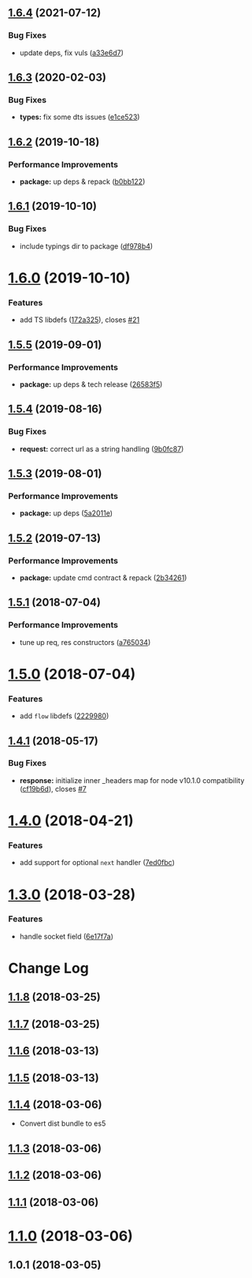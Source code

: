 ## [1.6.4](https://github.com/antongolub/reqresnext/compare/v1.6.3...v1.6.4) (2021-07-12)


### Bug Fixes

* update deps, fix vuls ([a33e6d7](https://github.com/antongolub/reqresnext/commit/a33e6d7909dbaf75293d9b25910890913e3584fe))

## [1.6.3](https://github.com/antongolub/reqresnext/compare/v1.6.2...v1.6.3) (2020-02-03)


### Bug Fixes

* **types:** fix some dts issues ([e1ce523](https://github.com/antongolub/reqresnext/commit/e1ce52327efe692d9483731d541d183a4458ac6a))

## [1.6.2](https://github.com/antongolub/reqresnext/compare/v1.6.1...v1.6.2) (2019-10-18)


### Performance Improvements

* **package:** up deps & repack ([b0bb122](https://github.com/antongolub/reqresnext/commit/b0bb122))

## [1.6.1](https://github.com/antongolub/reqresnext/compare/v1.6.0...v1.6.1) (2019-10-10)


### Bug Fixes

* include typings dir to package ([df978b4](https://github.com/antongolub/reqresnext/commit/df978b4))

# [1.6.0](https://github.com/antongolub/reqresnext/compare/v1.5.5...v1.6.0) (2019-10-10)


### Features

* add TS libdefs ([172a325](https://github.com/antongolub/reqresnext/commit/172a325)), closes [#21](https://github.com/antongolub/reqresnext/issues/21)

## [1.5.5](https://github.com/antongolub/reqresnext/compare/v1.5.4...v1.5.5) (2019-09-01)


### Performance Improvements

* **package:** up deps & tech release ([26583f5](https://github.com/antongolub/reqresnext/commit/26583f5))

## [1.5.4](https://github.com/antongolub/reqresnext/compare/v1.5.3...v1.5.4) (2019-08-16)


### Bug Fixes

* **request:** correct url as a string handling ([9b0fc87](https://github.com/antongolub/reqresnext/commit/9b0fc87))

## [1.5.3](https://github.com/antongolub/reqresnext/compare/v1.5.2...v1.5.3) (2019-08-01)


### Performance Improvements

* **package:** up deps ([5a2011e](https://github.com/antongolub/reqresnext/commit/5a2011e))

## [1.5.2](https://github.com/antongolub/reqresnext/compare/v1.5.1...v1.5.2) (2019-07-13)


### Performance Improvements

* **package:** update cmd contract & repack ([2b34261](https://github.com/antongolub/reqresnext/commit/2b34261))

## [1.5.1](https://github.com/antongolub/reqresnext/compare/v1.5.0...v1.5.1) (2018-07-04)


### Performance Improvements

* tune up req, res constructors ([a765034](https://github.com/antongolub/reqresnext/commit/a765034))

# [1.5.0](https://github.com/antongolub/reqresnext/compare/v1.4.1...v1.5.0) (2018-07-04)


### Features

* add `flow` libdefs ([2229980](https://github.com/antongolub/reqresnext/commit/2229980))

<a name="1.4.1"></a>
## [1.4.1](https://github.com/antongolub/reqresnext/compare/v1.4.0...v1.4.1) (2018-05-17)


### Bug Fixes

* **response:** initialize inner _headers map for node v10.1.0 compatibility ([cf19b6d](https://github.com/antongolub/reqresnext/commit/cf19b6d)), closes [#7](https://github.com/antongolub/reqresnext/issues/7)

<a name="1.4.0"></a>
# [1.4.0](https://github.com/antongolub/reqresnext/compare/v1.3.0...v1.4.0) (2018-04-21)


### Features

* add support for optional `next` handler ([7ed0fbc](https://github.com/antongolub/reqresnext/commit/7ed0fbc))

<a name="1.3.0"></a>
# [1.3.0](https://github.com/antongolub/reqresnext/compare/v1.2.0...v1.3.0) (2018-03-28)


### Features

* handle socket field ([6e17f7a](https://github.com/antongolub/reqresnext/commit/6e17f7a))

# Change Log


<a name="1.1.8"></a>
## [1.1.8](https://github.com/antongolub/reqresnext/compare/v1.1.7...v1.1.8) (2018-03-25)



<a name="1.1.7"></a>
## [1.1.7](https://github.com/antongolub/reqresnext/compare/v1.1.6...v1.1.7) (2018-03-25)



<a name="1.1.6"></a>
## [1.1.6](https://github.com/antongolub/reqresnext/compare/v1.1.5...v1.1.6) (2018-03-13)



<a name="1.1.5"></a>
## [1.1.5](https://github.com/antongolub/reqresnext/compare/v1.1.4...v1.1.5) (2018-03-13)



<a name="1.1.4"></a>
## [1.1.4](https://github.com/antongolub/reqresnext/compare/v1.1.3...v1.1.4) (2018-03-06)
* Convert dist bundle to es5



<a name="1.1.3"></a>
## [1.1.3](https://github.com/antongolub/reqresnext/compare/v1.1.2...v1.1.3) (2018-03-06)



<a name="1.1.2"></a>
## [1.1.2](https://github.com/antongolub/reqresnext/compare/v1.1.1...v1.1.2) (2018-03-06)



<a name="1.1.1"></a>
## [1.1.1](https://github.com/antongolub/reqresnext/compare/v1.1.0...v1.1.1) (2018-03-06)



<a name="1.1.0"></a>
# [1.1.0](https://github.com/antongolub/reqresnext/compare/v1.0.1...v1.1.0) (2018-03-06)



<a name="1.0.1"></a>
## 1.0.1 (2018-03-05)
